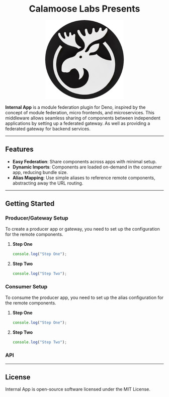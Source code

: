 <div style="text-align: center;">
  <h1>Calamoose Labs Presents</h1>
  <img height="250px" src="./static/logo.png" alt="Logo" />
</div>

**Internal App** is a module federation plugin for Deno, inspired by the
concept of module federation, micro frontends, and microservices. This middleware allows seamless sharing of
components between independent applications by setting up a federated gateway. As well as providing a 
federated gateway for backend services.

---

## Features

- **Easy Federation**: Share components across apps with minimal setup.
- **Dynamic Imports**: Components are loaded on-demand in the consumer app,
  reducing bundle size.
- **Alias Mapping**: Use simple aliases to reference remote components,
  abstracting away the URL routing.

---

## Getting Started

### Producer/Gateway Setup

To create a producer app or gateway, you need to set up the configuration for the remote components.

1. **Step One**
   ```typescript
   console.log("Step One");
   ```

2. **Step Two**
   ```typescript
   console.log("Step Two");
   ```


### Consumer Setup

To consume the producer app, you need to set up the alias configuration for the remote components.

1. **Step One**
   ```typescript
   console.log("Step One");
   ```

2. **Step Two**
   ```typescript
   console.log("Step Two");
   ```

### API


---

## License

Internal App is open-source software licensed under the MIT License.


